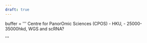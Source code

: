```yaml
---
draft: true
---
```


buffer = '''
Centre for PanorOmic Sciences (CPOS) - HKU,     - 25000-35000hkd,      WGS and scRNA?

'''